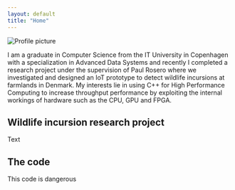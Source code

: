 ```yaml
---
layout: default
title: "Home"
---
```


![Profile picture](https://user-images.githubusercontent.com/4943215/55412536-edbba180-5567-11e9-9c70-6d33bca3f8ed.jpg)

I am a graduate in Computer Science from the IT University in Copenhagen with a specialization in Advanced Data Systems and recently I completed a research project under
the supervision of Paul Rosero where we investigated and designed an IoT prototype to detect wildlife incursions at farmlands in Denmark. 
My interests lie in using C++ for High Performance Computing to increase throughput performance by exploiting the internal workings of hardware such as the CPU, GPU and
FPGA.

## Wildlife incursion research project
Text

## The code
This code is dangerous
